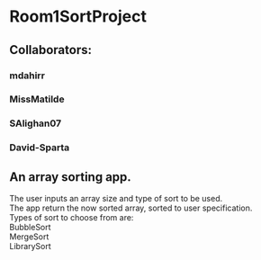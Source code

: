 # Room1SortProject

## Collaborators:
### mdahirr
### MissMatilde
### SAlighan07
### David-Sparta

## An array sorting app.
The user inputs an array size and type of sort to be used. <br/>
The app return the now sorted array, sorted to user specification.  <br/>
Types of sort to choose from are: <br/>
BubbleSort <br/>
MergeSort <br/>
LibrarySort <br/>
